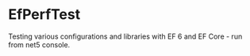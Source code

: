 # EfPerfTest
Testing various configurations and libraries with EF 6 and EF Core - run from net5 console.

